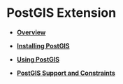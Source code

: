 # PostGIS Extension<a name="EN-US_TOPIC_0000001245957397"></a>

-   **[Overview](overview-PostGIS.md)**  

-   **[Installing PostGIS](installing-postgis.md)**  

-   **[Using PostGIS](using-postgis.md)**  

-   **[PostGIS Support and Constraints](postgis-support-and-constraints.md)**  


